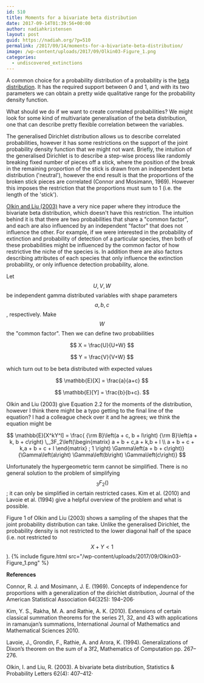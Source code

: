 ```yaml
---
id: 510
title: Moments for a bivariate beta distribution
date: 2017-09-14T01:39:56+00:00
author: nadiahkristensen
layout: post
guid: https://nadiah.org/?p=510
permalink: /2017/09/14/moments-for-a-bivariate-beta-distribution/
image: /wp-content/uploads/2017/09/Olkin03-Figure_1.png
categories:
  - undiscovered_extinctions
---
```

A common choice for a probability distribution of a probability is the [beta distribution](https://en.wikipedia.org/wiki/Beta_distribution). It has the required support between 0 and 1, and with its two parameters we can obtain a pretty wide qualitative range for the probability density function.

What should we do if we want to create correlated probabilities? We might look for some kind of multivariate generalisation of the beta distribution, one that can describe pretty flexible correlation between the variables.

The generalised Dirichlet distribution allows us to describe correlated probabilities, however it has some restrictions on the support of the joint probability density function that we might not want. Briefly, the intuition of the generalised Dirichlet is to describe a step-wise process like randomly breaking fixed number of pieces off a stick, where the position of the break in the remaining proportion of the stick is drawn from an independent beta distribution ('neutral'), however the end result is that the proportions of the broken stick pieces are correlated (Connor and Mosimann, 1969). However this imposes the restriction that the proportions must sum to 1 (i.e. the length of the 'stick').

[Olkin and Liu (2003)](http://www.sciencedirect.com/science/article/pii/S0167715203000488) have a very nice paper where they introduce the bivariate beta distribution, which doesn't have this restriction. The intuition behind it is that there are two probabilities that share a "common factor", and each are also influenced by an independent "factor" that does not influence the other. For example, if we were interested in the probability of extinction and probability of detection of a particular species, then both of these probabilities might be influenced by the common factor of how restrictive the niche of the species is. In addition there are also factors describing attributes of each species that only influence the extinction probability, or only influence detection probability, alone.

Let $$ U, V, W $$ be independent gamma distributed variables with shape parameters $$a,b,c $$, respectively. Make $$W $$ the "common factor". Then we can define two probabilities  

$$ X = \frac{U}{U+W} $$  

$$ Y = \frac{V}{V+W} $$  

which turn out to be beta distributed with expected values  

$$ \mathbb{E}[X] = \frac{a}{a+c} $$  

$$ \mathbb{E}[Y] = \frac{b}{b+c}. $$

Olkin and Liu (2003) give Equation 2.2 for the moments of the distribution, however I think there might be a typo getting to the final line of the equation? I had a colleague check over it and he agrees; we think the equation might be

$$
    \mathbb{E}[X^kY^l] = \frac{ {\rm B}\left(a + c, b + l\right) {\rm B}\left(a + k, b + c\right) \,_3F_2\left(\begin{matrix} a + b + c,a + k,b + l \\ a + b + c + k,a + b + c + l \end{matrix} ; 1 \right) \Gamma\left(a + b + c\right)}{\Gamma\left(a\right) \Gamma\left(b\right) \Gamma\left(c\right)} 
$$

Unfortunately the hypergeometric term cannot be simplified. There is no general solution to the problem of simplifying $$ \,_3 F_2 () $$; it can only be simplified in certain restricted cases. Kim et al. (2010) and Lavoie et al. (1994) give a helpful overview of the problem and what is possible.

Figure 1 of Olkin and Liu (2003) shows a sampling of the shapes that the joint probability distribution can take. Unlike the generalised Dirichlet, the probability density is not restricted to the lower diagonal half of the space (i.e. not restricted to $$ X + Y < 1 $$ ).
{%
    include figure.html
    src="/wp-content/uploads/2017/09/Olkin03-Figure_1.png"
%}

**References**

Connor, R. J. and Mosimann, J. E. (1969). Concepts of independence for proportions with a generalization of the dirichlet distribution, Journal of the American Statistical Association 64(325): 194–206·

Kim, Y. S., Rakha, M. A. and Rathie, A. K. (2010). Extensions of certain classical summation theorems for the series 21, 32, and 43 with applications in ramanujan’s summations, International Journal of Mathematics and Mathematical Sciences 2010.

Lavoie, J., Grondin, F., Rathie, A. and Arora, K. (1994). Generalizations of Dixon’s theorem on the sum of a 3f2, Mathematics of Computation pp. 267–276.

Olkin, I. and Liu, R. (2003). A bivariate beta distribution, Statistics & Probability Letters 62(4): 407–412·
